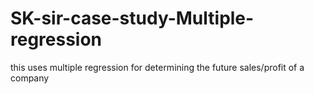 # SK-sir-case-study-Multiple-regression
this uses multiple regression for determining the future sales/profit  of a company
